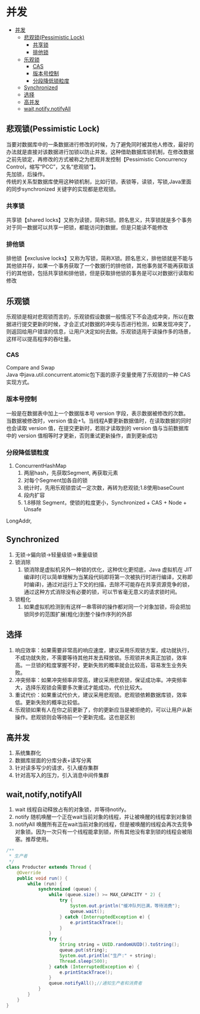 # 并发

- [并发](#并发)
  - [悲观锁(Pessimistic Lock)](#悲观锁pessimistic-lock)
    - [共享锁](#共享锁)
    - [排他锁](#排他锁)
  - [乐观锁](#乐观锁)
    - [CAS](#cas)
    - [版本号控制](#版本号控制)
    - [分段降低锁粒度](#分段降低锁粒度)
  - [Synchronized](#synchronized)
  - [选择](#选择)
  - [高并发](#高并发)
  - [wait,notify,notifyAll](#waitnotifynotifyall)


## 悲观锁(Pessimistic Lock)

当要对数据库中的一条数据进行修改的时候，为了避免同时被其他人修改，最好的办法就是直接对该数据进行加锁以防止并发。这种借助数据库锁机制，在修改数据之前先锁定，再修改的方式被称之为悲观并发控制【Pessimistic Concurrency Control，缩写“PCC”，又名“悲观锁”】。    
先加锁，后操作。  
传统的关系型数据库使用这种锁机制，比如行锁，表锁等，读锁，写锁,Java里面的同步synchronized 关键字的实现都是悲观锁。

### 共享锁

共享锁【shared locks】又称为读锁，简称S锁。顾名思义，共享锁就是多个事务对于同一数据可以共享一把锁，都能访问到数据，但是只能读不能修改

### 排他锁

排他锁【exclusive locks】又称为写锁，简称X锁。顾名思义，排他锁就是不能与其他锁并存，如果一个事务获取了一个数据行的排他锁，其他事务就不能再获取该行的其他锁，包括共享锁和排他锁，但是获取排他锁的事务是可以对数据行读取和修改

## 乐观锁

乐观锁是相对悲观锁而言的，乐观锁假设数据一般情况下不会造成冲突，所以在数据进行提交更新的时候，才会正式对数据的冲突与否进行检测，如果发现冲突了，则返回给用户错误的信息，让用户决定如何去做。乐观锁适用于读操作多的场景，这样可以提高程序的吞吐量。

### CAS
Compare and Swap  
Java 中java.util.concurrent.atomic包下面的原子变量使用了乐观锁的一种 CAS 实现方式。

### 版本号控制

一般是在数据表中加上一个数据版本号 version 字段，表示数据被修改的次数。当数据被修改时，version 值会+1。当线程A要更新数据值时，在读取数据的同时也会读取 version 值，在提交更新时，若刚才读取到的 version 值与当前数据库中的 version 值相等时才更新，否则重试更新操作，直到更新成功

### 分段降低锁粒度

1. ConcurrentHashMap
   1. 两层hash，先获取Segment, 再获取元素
   2. 对每个Segment加各自的锁
   3. 统计时，先用乐观锁尝试一定次数，再转为悲观锁;1.8使用baseCount
   4. 段内扩容
   5. 1.8移除 Segment，使锁的粒度更小，Synchronized + CAS + Node + Unsafe

LongAddr,

## Synchronized

1. 无锁->偏向锁->轻量级锁->重量级锁
2. 锁消除
   1. 锁消除是虚拟机另外一种锁的优化，这种优化更彻底，Java 虚拟机在 JIT 编译时(可以简单理解为当某段代码即将第一次被执行时进行编译，又称即时编译)，通过对运行上下文的扫描，去除不可能存在共享资源竞争的锁，通过这种方式消除没有必要的锁，可以节省毫无意义的请求锁时间。
3. 锁粗化
   1. 如果虚拟机检测到有这样一串零碎的操作都对同一个对象加锁，将会把加锁同步的范围扩展(粗化)到整个操作序列的外部

## 选择

1. 响应效率：如果需要非常高的响应速度，建议采用乐观锁方案，成功就执行，不成功就失败，不需要等待其他并发去释放锁。乐观锁并未真正加锁，效率高。一旦锁的粒度掌握不好，更新失败的概率就会比较高，容易发生业务失败。
2. 冲突频率：如果冲突频率非常高，建议采用悲观锁，保证成功率。冲突频率大，选择乐观锁会需要多次重试才能成功，代价比较大。
3. 重试代价：如果重试代价大，建议采用悲观锁。悲观锁依赖数据库锁，效率低。更新失败的概率比较低。
4. 乐观锁如果有人在你之前更新了，你的更新应当是被拒绝的，可以让用户从新操作。悲观锁则会等待前一个更新完成。这也是区别

## 高并发

1. 系统集群化
2. 数据库层面的分库分表+读写分离
3. 针对读多写少的请求，引入缓存集群
4. 针对高写入的压力，引入消息中间件集群

## wait,notify,notifyAll

1. wait	线程自动释放占有的对象锁，并等待notify。
2. notify	随机唤醒一个正在wait当前对象的线程，并让被唤醒的线程拿到对象锁
3. notifyAll	唤醒所有正在wait当前对象的线程，但是被唤醒的线程会再次去竞争对象锁。因为一次只有一个线程能拿到锁，所有其他没有拿到锁的线程会被阻塞。推荐使用。

```java
/**
 * 生产者
 */
class Producter extends Thread {
    @Override
    public void run() {
        while (run) {
            synchronized (queue) {
                while (queue.size() >= MAX_CAPACITY * 2) {
                    try {
                        System.out.println("缓冲队列已满，等待消费");
                        queue.wait();
                    } catch (InterruptedException e) {
                        e.printStackTrace();
                    }
                }
                try {
                    String string = UUID.randomUUID().toString();
                    queue.put(string);
                    System.out.println("生产:" + string);
                    Thread.sleep(500);
                } catch (InterruptedException e) {
                    e.printStackTrace();
                }
                queue.notifyAll();//通知生产者和消费者
            }
        }
    }
}
```